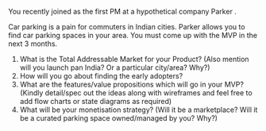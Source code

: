 You recently joined as the first PM at a hypothetical company Parker .

Car parking is a pain for commuters in Indian cities. Parker allows you to find car parking spaces
in your area. You must come up with the MVP in the next 3 months.

1. What is the Total Addressable Market for your Product?
(Also mention will you launch pan India? Or a particular city/area? Why?)
2. How will you go about finding the early adopters?
3. What are the features/value propositions which will go in your MVP?
(Kindly detail/spec out the ideas along with wireframes and feel free to add flow charts or
state diagrams as required)
4. What will be your monetisation strategy?
(Will it be a marketplace? Will it be a curated parking space owned/managed by you?
Why?)
